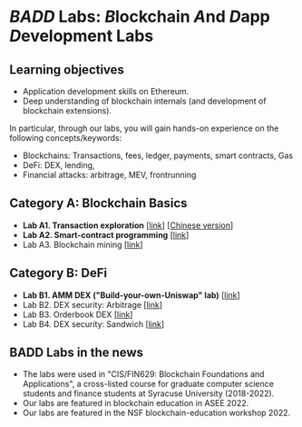 
*BADD* Labs: *B*lockchain *A*nd *D*app *D*evelopment Labs
===

Learning objectives
---

- Application development skills on Ethereum.
- Deep understanding of blockchain internals (and development of blockchain extensions).

In particular,  through our labs, you will gain hands-on experience on the following concepts/keywords:

- Blockchains: Transactions, fees, ledger, payments, smart contracts, Gas
- DeFi: DEX, lending, 
- Financial attacks: arbitrage, MEV, frontrunning

Category A: Blockchain Basics
---

- **Lab A1. Transaction exploration** [[link](labs/A1/README.md)] [[Chinese version](labs/A1/README-Zh.md)]
- **Lab A2. Smart-contract programming** [[link](labs/A2/README.md)]
- Lab A3. Blockchain mining [[link](labs/A3/README.md)]
 
Category B: DeFi
---

- **Lab B1. AMM DEX ("Build-your-own-Uniswap" lab)** [[link](labs/B1/README.md)]
- Lab B2. DEX security: Arbitrage [[link](labs/B2/README.md)]
- Lab B3. Orderbook DEX [[link](labs/B3/README.md)]
- Lab B4. DEX security: Sandwich [[link](labs/B4/README.md)]

BADD Labs in the news
---

- The labs were used in "CIS/FIN629: Blockchain Foundations and Applications", a cross-listed course for graduate computer science students and finance students at Syracuse University (2018-2022).
- Our labs are featured in blockchain education in ASEE 2022.
- Our labs are featured in the NSF blockchain-education workshop 2022.

<!--

B2. Multi-tx DEX via HTLC [[lab B2](old_labs/lab3-20/README-lab4.md)] 

Module C: Other DeFis
---

B1. Price feeds and liquidation [[lab 5](old_labs/lab3-20/lab5.md)] 
B2. Auctions [[lab 6](old_labs/lab3-20/lab6.md)]

4. Blockchain application: logging remote file storage [[lab 4](old_labls/lab4-20/README.md)]
- Lab module 4.2: Cryptocurrency Hedging [[lab 4.2](old_labls/lab4.2/README.md)]


-->

